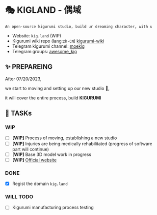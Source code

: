 # 🎭 KIGLAND - 偶域
```
An open-source kigurumi studio, build ur dreaming character, with u
```

- Website: `kig.land` (WIP)
- Kigurumi wiki repo (lang:`zh-CN`) [kigurumi-wiki](https://github.com/u-u-z/kigurumi)
- Telegram kigurumi channel: [moekig](https://t.me/moekig)
- Telegram groups: [awesome_kig](https://t.me/awesome_kig)

## ✨ PREPAREING
After 07/20/2023,
  
we start to moving and setting up our new studio 🚚,  
  
it will cover the entire process, build **KIGURUMI**  

## 📌 TASKs

### WIP
- [ ] **[WIP]** Process of moving, establishing a new studio
- [ ] **[WIP]** Injuries are being medically rehabilitated (progress of software part will continue)
- [ ] **[WIP]** Base 3D model work in progress
- [ ] **[WIP]** [Official website](https://kig.land)

### DONE
- [x] Regist the domain `kig.land`
### WILL TODO

- [ ] Kigurumi manufacturing process testing
